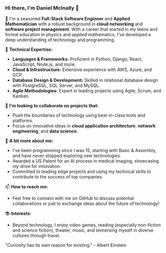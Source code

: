### Hi there, I'm Daniel McInally 👋

🔭 I'm a seasoned **Full-Stack Software Engineer** and **Applied Mathematician** with a robust background in **cloud networking** and **software project management**. With a career that started in my teens and formal education in physics and applied mathematics, I've developed a deep understanding of technology and programming.

🌱 **Technical Expertise:**
- **Languages & Frameworks:** Proficient in Python, Django, React, JavaScript, Node.js, and more.
- **Cloud & Infrastructure:** Extensive experience with AWS, Azure, and GCP.
- **Database Design & Development:** Skilled in relational database design with PostgreSQL, SQL Server, and MySQL.
- **Agile Methodologies:** Expert in leading projects using Agile, Scrum, and Kanban.

👯 **I'm looking to collaborate on projects that:**
- Push the boundaries of technology using best-in-class tools and platforms.
- Focus on innovative ideas in **cloud application architecture**, **network engineering**, and **data science**.

💬 **A bit more about me:**
- I've been programming since I was 15, starting with Basic & Assembly, and have never stopped exploring new technologies.
- Awarded a US Patent for an AI process in medical imaging, showcasing my drive for innovation.
- Committed to leading edge projects and using my technical skills to contribute to the success of top companies.

📫 **How to reach me:**
- Feel free to connect with me on GitHub to discuss potential collaborations or just to exchange ideas about the future of technology!

📚 **Interests:**
- Beyond technology, I enjoy video games, reading (especially non-fiction and science fiction), theater, music, and immersing myself in diverse cultures through travel.

"Curiosity has its own reason for existing." - Albert Einstein

